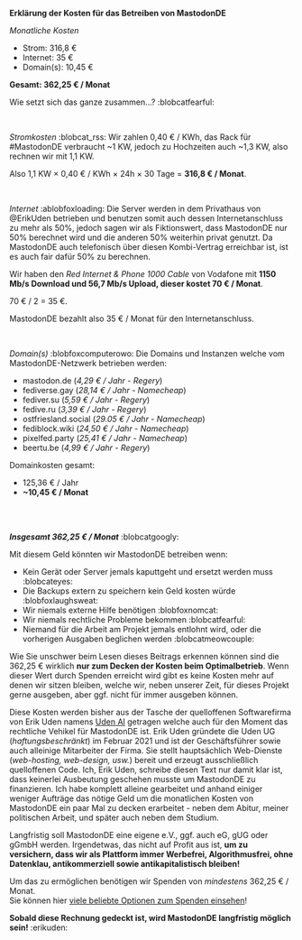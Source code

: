**Erklärung der Kosten für das Betreiben von MastodonDE** 

*Monatliche Kosten*
- Strom: 316,8 €
- Internet: 35 €
- Domain(s): 10,45 €  
  
**Gesamt: 362,25 € / Monat**


Wie setzt sich das ganze zusammen...? :blobcatfearful:
  
  
</br>
  
*Stromkosten* :blobcat_rss:
Wir zahlen 0,40 € / KWh, das Rack für #MastodonDE verbraucht ~1 KW, jedoch zu Hochzeiten auch ~1,3 KW, also rechnen wir mit 1,1 KW. 

Also 1,1 KW × 0,40 € / KWh × 24h × 30 Tage = **316,8 € / Monat**.  
  
  
</br>
  
*Internet* :ablobfoxloading:
Die Server werden in dem Privathaus von @ErikUden betrieben und benutzen somit auch dessen Internetanschluss zu mehr als 50%, jedoch sagen wir als Fiktionswert, dass MastodonDE nur 50% berechnet wird und die anderen 50% weiterhin privat genutzt. Da MastodonDE auch telefonisch über diesen Kombi-Vertrag erreichbar ist, ist es auch fair dafür 50% zu berechnen. 
  
Wir haben den *Red Internet & Phone 1000 Cable* von Vodafone mit **1150 Mb/s Download und 56,7 Mb/s Upload, dieser kostet 70 € / Monat**.  
  
70 € / 2 = 35 €.  
  
MastodonDE bezahlt also 35 € / Monat für den Internetanschluss.  
  
  
</br>
  
*Domain(s)* :blobfoxcomputerowo:
Die Domains und Instanzen welche vom MastodonDE-Netzwerk betrieben werden:  
- mastodon.de (*4,29 € / Jahr - Regery*)
- fediverse.gay (*28,14 € / Jahr - Namecheap*)
- fediver.su (*5,59 € / Jahr - Regery*)
- fedive.ru (*3,39 € / Jahr - Regery*)
- ostfriesland.social (*29.05 € / Jahr - Namecheap*)
- fediblock.wiki (*24,50 € / Jahr - Namecheap*)
- pixelfed.party (*25,41 € / Jahr - Namecheap*)
- beertu.be (*4,99 € / Jahr - Regery*)

Domainkosten gesamt:  
- 125,36 € / Jahr
- **~10,45 € / Monat**
  
  
</br>
</br>
  
***Insgesamt 362,25 € / Monat*** :blobcatgoogly:
  
Mit diesem Geld könnten wir MastodonDE betreiben wenn:  
- Kein Gerät oder Server jemals kaputtgeht und ersetzt werden muss :blobcateyes:
- Die Backups extern zu speichern kein Geld kosten würde :blobfoxlaughsweat:  
- Wir niemals externe Hilfe benötigen :blobfoxnomcat:  
- Wir niemals rechtliche Probleme bekommen :blobcatfearful:
- Niemand für die Arbeit am Projekt jemals entlohnt wird, oder die vorherigen Ausgaben beglichen werden :blobcatmeowcouple:  
  
  
Wie Sie unschwer beim Lesen dieses Beitrags erkennen können sind die 362,25 € wirklich **nur zum Decken der Kosten beim Optimalbetrieb**. Wenn dieser Wert durch Spenden erreicht wird gibt es keine Kosten mehr auf denen wir sitzen bleiben, welche wir, neben unserer Zeit, für dieses Projekt gerne ausgeben, aber ggf. nicht für immer ausgeben können.


Diese Kosten werden bisher aus der Tasche der quelloffenen Softwarefirma von Erik Uden namens [Uden AI](https://uden.ai) getragen welche auch für den Moment das rechtliche Vehikel für MastodonDE ist. Erik Uden gründete die Uden UG (*haftungsbeschränkt*) im Februar 2021 und ist der Geschäftsführer sowie auch alleinige Mitarbeiter der Firma. Sie stellt hauptsächlich Web-Dienste (*web-hosting, web-design, usw.*) bereit und erzeugt ausschließlich quelloffenen Code. Ich, Erik Uden, schreibe diesen Text nur damit klar ist, dass keinerlei Ausbeutung geschehen musste um MastodonDE zu finanzieren. Ich habe komplett alleine gearbeitet und anhand einiger weniger Aufträge das nötige Geld um die monatlichen Kosten von MastodonDE ein paar Mal zu decken erarbeitet - neben dem Abitur, meiner politischen Arbeit, und später auch neben dem Studium.  
  
Langfristig soll MastodonDE eine eigene e.V., ggf. auch eG, gUG oder gGmbH werden. Irgendetwas, das nicht auf Profit aus ist, **um zu versichern, dass wir als Plattform immer Werbefrei, Algorithmusfrei, ohne Datenklau, antikommerziell sowie antikapitalistisch bleiben!**  
  
Um das zu ermöglichen benötigen wir Spenden von *mindestens* 362,25 € / Monat.  
Sie können hier [viele beliebte Optionen zum Spenden einsehen](https://mastodon.de/@MastodonDE/110808633497349326)!
  
  
**Sobald diese Rechnung gedeckt ist, wird MastodonDE langfristig möglich sein!** :erikuden:
